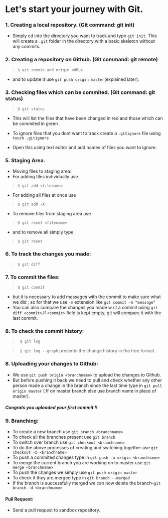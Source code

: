 # Let's start your journey with Git.

### 1. Creating a local repository. (Git command: git init)
- Simply cd into the directory you want to track and type `git init`. This will create a `.git` folder in the directory with a basic skeleton without any commits.

### 2. Creating a repository on Github. (Git command: git remote)
>`$ git remote add origin <URL>`
- and to update it use `git push origin master`(explained later).

### 3. Checking files which can be commited. (Git command: git status)
>`$ git status`
- This will list the files that have been changed in red and those which can be commited in green

- To ignore files that you dont want to track create a `.gitignore` file using `touch .gitignore`
- Open this using text editor and add names of files you want to ignore. 

### 5. Staging Area.
- Moving files to staging area:
- For adding files individually use 
> `$ git add <filename>`
- For adding all files at once use 
> `$ git add -A`
- To remove files from staging area use 
> `$ git reset <filename>`
- and to remove all simply type 
> `$ git reset`

### 6. To track the changes you made:
> `$ git diff`

### 7. To commit the files:
> `$ git commit`
- but it is necessary to add messages with the commit to make sure what we did ; so for that we use `-m` extension like `git commit -m “message”`
- You can also compare the changes you made w.r.t a commit using `git diff <commit>`.If `<commit>` field is kept empty, git will compare it with the last commit.

### 8. To check the commit history:
>` $ git log`

>` $ git log --graph` presents the change history in the tree format. 

### 8. Uploading your changes to Github:
- We use `git push origin <branchname>` to upload the changes to Github.
- But before pushing it back we need to pull and check whether any other person made a change in the branch since the last time type in `git pull origin master` ( If on master branch else use branch name in place of master).

##### Congrats you uploaded your first commit !!

### 9. Branching:
- To create a new branch use `git branch <branchname>`
- To check all the branches present use `git branch`
- To switch over branch use `git checkout <branchname>`
- To do the above processes of creating and switching together use `git checkout -b <branchname>`
- To push a commited changes type in `git push -u origin <branchname>`
- To merge the current branch you are working on to master use `git merge <branchname>`
- To push the changes we simply use `git push origin master`
- To check it they are merged type in `git branch --merged`
- If the branch is successfully merged we can now delete the branch–`git branch -d <branchname>`

#### Pull Request:
- Send a pull request to sandbox repository.
